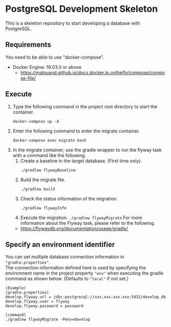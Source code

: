 # PostgreSQL Development Skeleton

This is a skeleton repository to start developing a database with PostgreSQL.

## Requirements

You need to be able to use "docker-compose".

- Docker Engine: 19.03.0 or above
  - https://matsuand.github.io/docs.docker.jp.onthefly/compose/compose-file/

## Execute

1. Type the following command in the project root directory to start the container.
   ```
   docker-compose up -d
   ```
2. Enter the following command to enter the migrate container.
   ```
   docker-compose exec migrate bash
   ```
3. In the migrate container, use the gradle wrapper to run the flyway task with a command like the following.
   1. Create a baseline in the target database. (First time only).
      ```
      ./gradlew flywayBaseline
      ```
   2. Build the migrate file.
      ```
      ./gradlew build
      ```
   3. Check the status information of the migration.
      ```
      ./gradlew flywayInfo
      ```
   4. Execute the migration.
      `./gradlew flywayMigrate`
      For more information about the Flyway task, please refer to the following.
   - https://flywaydb.org/documentation/usage/gradle/

## Specify an environment identifier

You can set multiple database connection information in `"gradle.properties"`.  
The connection information defined here is used by specifying the environment name in the project property `"env"` when executing the gradle command as shown below. (Defaults to `"local"` if not set.)

```
(Example)
[gradle.properties]
develop.flyway.url = jdbc:postgresql://xxx.xxx.xxx.xxx:5432/develop_db
develop.flyway.user = flyway
develop.flyway.password = password

[command]
./gradlew flywayMigrate -Penv=develop
```
